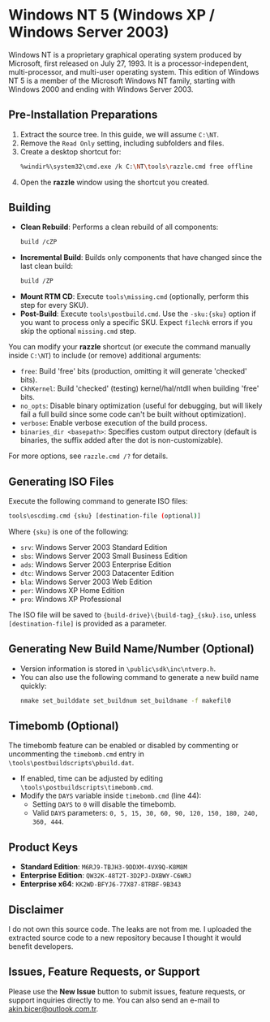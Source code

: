 # Windows NT 5 (Windows XP / Windows Server 2003)

Windows NT is a proprietary graphical operating system produced by Microsoft, first released on July 27, 1993. It is a processor-independent, multi-processor, and multi-user operating system. This edition of Windows NT 5 is a member of the Microsoft Windows NT family, starting with Windows 2000 and ending with Windows Server 2003.

## Pre-Installation Preparations

1. Extract the source tree. In this guide, we will assume `C:\NT`.
2. Remove the `Read Only` setting, including subfolders and files.
3. Create a desktop shortcut for:
   ```bash
   %windir%\system32\cmd.exe /k C:\NT\tools\razzle.cmd free offline
   ```
4. Open the **razzle** window using the shortcut you created.

## Building

- **Clean Rebuild**: Performs a clean rebuild of all components:
  ```bash
  build /cZP
  ```
- **Incremental Build**: Builds only components that have changed since the last clean build:
  ```bash
  build /ZP
  ```
- **Mount RTM CD**: Execute `tools\missing.cmd` (optionally, perform this step for every SKU).
- **Post-Build**: Execute `tools\postbuild.cmd`. Use the `-sku:{sku}` option if you want to process only a specific SKU. Expect `filechk` errors if you skip the optional `missing.cmd` step.

You can modify your **razzle** shortcut (or execute the command manually inside `C:\NT`) to include (or remove) additional arguments:

- `free`: Build 'free' bits (production, omitting it will generate 'checked' bits).
- `CkhKernel`: Build 'checked' (testing) kernel/hal/ntdll when building 'free' bits.
- `no_opts`: Disable binary optimization (useful for debugging, but will likely fail a full build since some code can't be built without optimization).
- `verbose`: Enable verbose execution of the build process.
- `binaries_dir <basepath>`: Specifies custom output directory (default is binaries, the suffix added after the dot is non-customizable).

For more options, see `razzle.cmd /?` for details.

## Generating ISO Files

Execute the following command to generate ISO files:
```bash
tools\oscdimg.cmd {sku} [destination-file (optional)]
```

Where `{sku}` is one of the following:
- `srv`: Windows Server 2003 Standard Edition
- `sbs`: Windows Server 2003 Small Business Edition
- `ads`: Windows Server 2003 Enterprise Edition
- `dtc`: Windows Server 2003 Datacenter Edition
- `bla`: Windows Server 2003 Web Edition
- `per`: Windows XP Home Edition
- `pro`: Windows XP Professional

The ISO file will be saved to `{build-drive}\{build-tag}_{sku}.iso`, unless `[destination-file]` is provided as a parameter.

## Generating New Build Name/Number (Optional)

- Version information is stored in `\public\sdk\inc\ntverp.h`.
- You can also use the following command to generate a new build name quickly:
  ```bash
  nmake set_builddate set_buildnum set_buildname -f makefil0
  ```

## Timebomb (Optional)

The timebomb feature can be enabled or disabled by commenting or uncommenting the `timebomb.cmd` entry in `\tools\postbuildscripts\pbuild.dat`. 

- If enabled, time can be adjusted by editing `\tools\postbuildscripts\timebomb.cmd`.
- Modify the `DAYS` variable inside `timebomb.cmd` (line 44):
  - Setting `DAYS` to `0` will disable the timebomb.
  - Valid `DAYS` parameters: `0, 5, 15, 30, 60, 90, 120, 150, 180, 240, 360, 444`.

## Product Keys

- **Standard Edition**: `M6RJ9-TBJH3-9DDXM-4VX9Q-K8M8M`
- **Enterprise Edition**: `QW32K-48T2T-3D2PJ-DXBWY-C6WRJ`
- **Enterprise x64**: `KK2WD-BFYJ6-77X87-8TRBF-9B343`

## Disclaimer

I do not own this source code. The leaks are not from me. I uploaded the extracted source code to a new repository because I thought it would benefit developers.

## Issues, Feature Requests, or Support

Please use the **New Issue** button to submit issues, feature requests, or support inquiries directly to me. You can also send an e-mail to [akin.bicer@outlook.com.tr](mailto:akin.bicer@outlook.com.tr).
